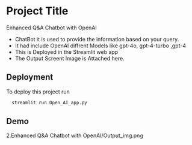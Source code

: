 
# Project Title

Enhanced Q&A Chatbot with OpenAI


- ChatBot it is used to provide the information based on your query.
- It had include OpenAI diffrent Models like gpt-4o, gpt-4-turbo ,gpt-4
- This is Deployed in the Streamlit web app
- The Output Screent Image  is Attached here.
## Deployment

To deploy this project run

```bash
  streamlit run Open_AI_app.py
```



## Demo

2.Enhanced Q&A Chatbot with OpenAI/Output_img.png


